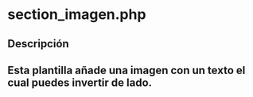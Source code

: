 # section_imagen.php

## Descripción

Esta plantilla añade una imagen con un texto el cual puedes invertir de lado.
---
